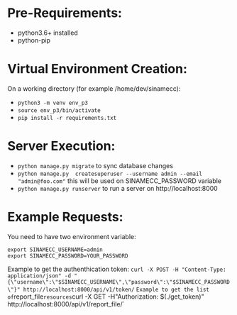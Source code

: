 Pre-Requirements:
=================
- python3.6+ installed
- python-pip

Virtual Environment Creation:
=============================
On a working directory (for example /home/dev/sinamecc):
- `python3 -m venv env_p3`
- `source env_p3/bin/activate`
- `pip install -r requirements.txt`

Server Execution:
=================
- `python manage.py migrate` to sync database changes
- `python manage.py  createsuperuser --username admin --email "admin@foo.com"` this will be used on SINAMECC_PASSWORD variable 
- `python manage.py runserver` to run a server on http://localhost:8000

Example Requests:
=================
You need to have two environment variable:
```
export SINAMECC_USERNAME=admin
export SINAMECC_PASSWORD=YOUR_PASSWORD
```

Example to get the authenthication token:
`curl -X POST -H "Content-Type: application/json" -d "{\"username\":\"$SINAMECC_USERNAME\",\"password\":\"$SINAMECC_PASSWORD\"}" http://localhost:8000/api/v1/token/`
`
Example to get the list of `report_file` resources
`curl -X GET -H"Authorization: $(./get_token)" http://localhost:8000/api/v1/report_file/`

